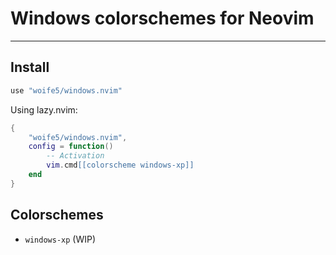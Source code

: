 # Windows colorschemes for Neovim

---

## Install

```lua
use "woife5/windows.nvim"
```

Using lazy.nvim:

```lua
{
    "woife5/windows.nvim",
    config = function()
        -- Activation
        vim.cmd[[colorscheme windows-xp]]
    end
}
```

## Colorschemes

-   `windows-xp` (WIP)
